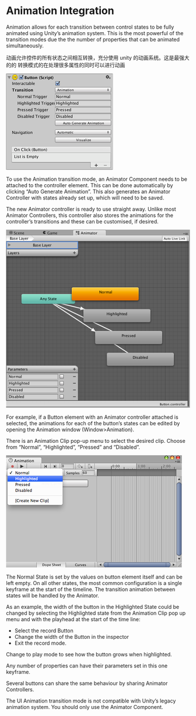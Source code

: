 # Animation Integration

Animation allows for each transition between control states to be fully animated using Unity’s animation system. This is the most powerful of the transition modes due the the number of properties that can be animated simultaneously.

动画允许控件的所有状态之间相互转换，充分使用 unity 的动画系统。这是最强大的的 转换模式的在处理很多属性的同时可以进行动画

![](Main/GUI_ButtonInspectorAnimation.png)

To use the Animation transition mode, an Animator Component needs to be attached to the controller element. This can be done automatically by clicking “Auto Generate Animation”. This also generates an Animator Controller with states already set up, which will need to be saved.

The new Animator controller is ready to use straight away. Unlike most Animator Controllers, this controller also stores the animations for the controller’s transitions and these can be customised, if desired.

![](Main/GUI_ButtonAnimator.png)

For example, if a Button element with an Animator controller attached is selected, the animations for each of the button’s states can be edited by opening the Animation window (Window>Animation).

There is an Animation Clip pop-up menu to select the desired clip. Choose from “Normal”, “Highlighted”, “Pressed” and “Disabled”.

![](Main/GUI_ButtonAnimationWindow.png)

The Normal State is set by the values on button element itself and can be left empty. On all other states, the most common configuration is a single keyframe at the start of the timeline. The transition animation between states will be handled by the Animator.

As an example, the width of the button in the Highlighted State could be changed by selecting the Highlighted state from the Animation Clip pop up menu and with the playhead at the start of the time line:

* Select the record Button
* Change the width of the Button in the inspector
* Exit the record mode.

Change to play mode to see how the button grows when highlighted.

Any number of properties can have their parameters set in this one keyframe.

Several buttons can share the same behaviour by sharing Animator Controllers.

The UI Animation transition mode is not compatible with Unity’s legacy animation system. You should only use the Animator Component.